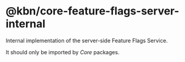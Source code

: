 # @kbn/core-feature-flags-server-internal

Internal implementation of the server-side Feature Flags Service.

It should only be imported by _Core_ packages.

